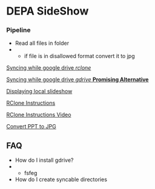 # DEPA SideShow 


### Pipeline 
* Read all files in folder 
* * if file is in disallowed format convert it to jpg


[Syncing while google drive *rclone*](https://unix.stackexchange.com/questions/136371/how-to-download-a-folder-from-google-drive-using-terminal/332277)

[Syncing while google drive *gdrive* **Promising Alternative**]()

[Displaying local slideshow](https://opensource.com/article/19/2/wifi-picture-frame-raspberry-pi)

[RClone Instructions](https://www.techrepublic.com/article/how-to-sync-from-linux-to-google-drive-with-rclone/)

[RClone Instructions Video](https://www.youtube.com/watch?v=vPs9K_VC-lg)

[Convert PPT to JPG](https://github.com/hadwinzhy/convert-ppt-to-jpg)

## FAQ
* How do I install gdrive?
* * fsfeg
* How do I create syncable directories